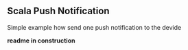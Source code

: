 Scala Push Notification
---------------------------------
Simple example how send one push notification to the devide

**readme in construction**